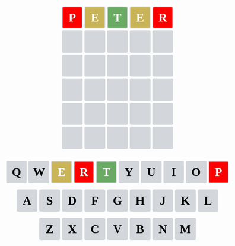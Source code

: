 <style>
    .wrapper {
    display: flex;
    flex-direction: column;
    justify-content: center;
    align-items: center;
    height: 100vh;
    }
    .board {
    width: 300px;
    height: 400px;
    }
    .keyboard {
    width: 600px;
    height: 360px;
    }
    .item {
    font-family: "nyt-franklin";
    width: 56px;
    display: inline-flex;
    justify-content: center;
    align-items: center;
    font-size: 32px;
    line-height: 1;
    font-weight: bold;
    vertical-align: middle;
    box-sizing: border-box;
    color: #d3d6da;
    background-color: #d3d6da;
    border: 2px solid #d3d6da;
    border-radius: 4px;
    padding: 12px;
    }
    .row {
    display: grid;
    grid-template-columns: repeat(5, 1fr);
    grid-gap: 5px;
    }
    .keyboard-row {
    display: flex;
    gap: 5px;
    justify-content: center;
    }
    .wrong {
    color: white;
    background-color: red;
    }
    .correct {
    color: white;
    background-color: #6aaa64;
    }
    .misplaced {
    color: white;
    background-color: #c9b458;
    }
    .not-guessed {
    color: black;
    background-color: #d3d6da;
    }
</style>

<div class="wrapper">
  <div class="board">
    <div class="row">
      <div class="item wrong">P</div>
      <div class="item misplaced">E</div>
      <div class="item correct">T</div>
      <div class="item misplaced">E</div>
      <div class="item wrong">R</div>
      <div class="item">!</div>
      <div class="item">!</div>
      <div class="item">!</div>
      <div class="item">!</div>
      <div class="item">!</div>
      <div class="item">!</div>
      <div class="item">!</div>
      <div class="item">!</div>
      <div class="item">!</div>
      <div class="item">!</div>
      <div class="item">!</div>
      <div class="item">!</div>
      <div class="item">!</div>
      <div class="item">!</div>
      <div class="item">!</div>
      <div class="item">!</div>
      <div class="item">!</div>
      <div class="item">!</div>
      <div class="item">!</div>
      <div class="item">!</div>
      <div class="item">!</div>
      <div class="item">!</div>
      <div class="item">!</div>
      <div class="item">!</div>
      <div class="item">!</div>
    </div>
  </div>

  <br />

  <div class="keyboard">
    <div class="keyboard-row">
      <div class="item not-guessed">Q</div>
      <div class="item not-guessed">W</div>
      <div class="item misplaced">E</div>
      <div class="item wrong">R</div>
      <div class="item correct">T</div>
      <div class="item not-guessed">Y</div>
      <div class="item not-guessed">U</div>
      <div class="item not-guessed">I</div>
      <div class="item not-guessed">O</div>
      <div class="item wrong">P</div>
    </div>
    <br />
    <div class="keyboard-row">
      <div class="item not-guessed">A</div>
      <div class="item not-guessed">S</div>
      <div class="item not-guessed">D</div>
      <div class="item not-guessed">F</div>
      <div class="item not-guessed">G</div>
      <div class="item not-guessed">H</div>
      <div class="item not-guessed">J</div>
      <div class="item not-guessed">K</div>
      <div class="item not-guessed">L</div>
    </div>
    <br />
    <div class="keyboard-row">
      <div class="item not-guessed">Z</div>
      <div class="item not-guessed">X</div>
      <div class="item not-guessed">C</div>
      <div class="item not-guessed">V</div>
      <div class="item not-guessed">B</div>
      <div class="item not-guessed">N</div>
      <div class="item not-guessed">M</div>
    </div>
  </div>
</div>

